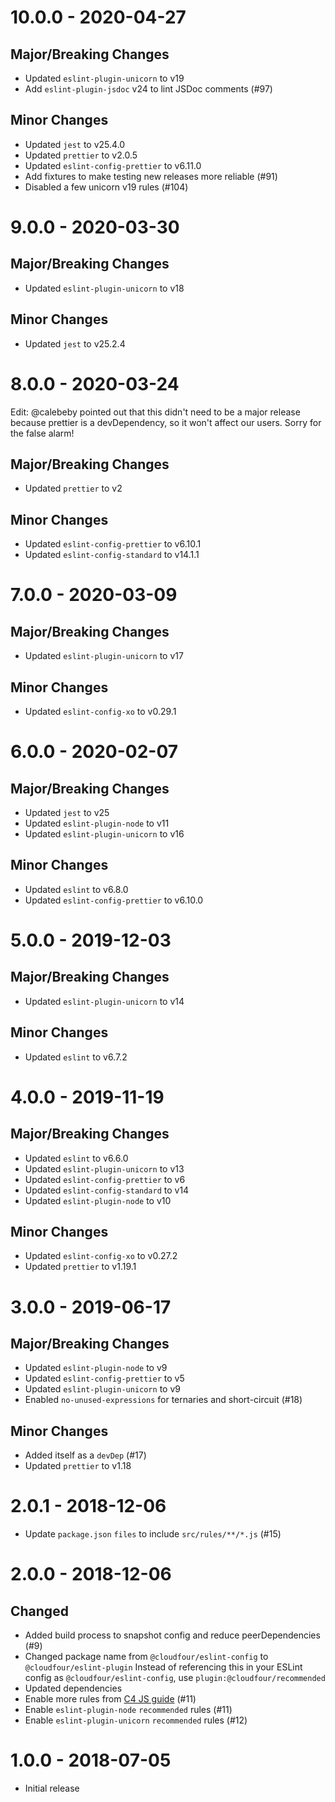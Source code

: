 # 10.0.0 - 2020-04-27

## Major/Breaking Changes

- Updated `eslint-plugin-unicorn` to v19
- Add `eslint-plugin-jsdoc` v24 to lint JSDoc comments (#97)

## Minor Changes

- Updated `jest` to v25.4.0
- Updated `prettier` to v2.0.5
- Updated `eslint-config-prettier` to v6.11.0
- Add fixtures to make testing new releases more reliable (#91)
- Disabled a few unicorn v19 rules (#104)

# 9.0.0 - 2020-03-30

## Major/Breaking Changes

- Updated `eslint-plugin-unicorn` to v18

## Minor Changes

- Updated `jest` to v25.2.4

# 8.0.0 - 2020-03-24

Edit: @calebeby pointed out that this didn't need to be a major release because prettier is a devDependency, so it won't affect our users. Sorry for the false alarm!

## Major/Breaking Changes

- Updated `prettier` to v2

## Minor Changes

- Updated `eslint-config-prettier` to v6.10.1
- Updated `eslint-config-standard` to v14.1.1

# 7.0.0 - 2020-03-09

## Major/Breaking Changes

- Updated `eslint-plugin-unicorn` to v17

## Minor Changes

- Updated `eslint-config-xo` to v0.29.1

# 6.0.0 - 2020-02-07

## Major/Breaking Changes

- Updated `jest` to v25
- Updated `eslint-plugin-node` to v11
- Updated `eslint-plugin-unicorn` to v16

## Minor Changes

- Updated `eslint` to v6.8.0
- Updated `eslint-config-prettier` to v6.10.0

# 5.0.0 - 2019-12-03

## Major/Breaking Changes

- Updated `eslint-plugin-unicorn` to v14

## Minor Changes

- Updated `eslint` to v6.7.2

# 4.0.0 - 2019-11-19

## Major/Breaking Changes

- Updated `eslint` to v6.6.0
- Updated `eslint-plugin-unicorn` to v13
- Updated `eslint-config-prettier` to v6
- Updated `eslint-config-standard` to v14
- Updated `eslint-plugin-node` to v10

## Minor Changes

- Updated `eslint-config-xo` to v0.27.2
- Updated `prettier` to v1.19.1

# 3.0.0 - 2019-06-17

## Major/Breaking Changes

- Updated `eslint-plugin-node` to v9
- Updated `eslint-config-prettier` to v5
- Updated `eslint-plugin-unicorn` to v9
- Enabled `no-unused-expressions` for ternaries and short-circuit (#18)

## Minor Changes

- Added itself as a `devDep` (#17)
- Updated `prettier` to v1.18

# 2.0.1 - 2018-12-06

- Update `package.json` `files` to include `src/rules/**/*.js` (#15)

# 2.0.0 - 2018-12-06

## Changed

- Added build process to snapshot config and reduce peerDependencies (#9)
- Changed package name from `@cloudfour/eslint-config` to `@cloudfour/eslint-plugin`
  Instead of referencing this in your ESLint config as `@cloudfour/eslint-config`, use `plugin:@cloudfour/recommended`
- Updated dependencies
- Enable more rules from [C4 JS guide](https://github.com/cloudfour/guides/tree/master/javascript) (#11)
- Enable `eslint-plugin-node` `recommended` rules (#11)
- Enable `eslint-plugin-unicorn` `recommended` rules (#12)

# 1.0.0 - 2018-07-05

- Initial release
